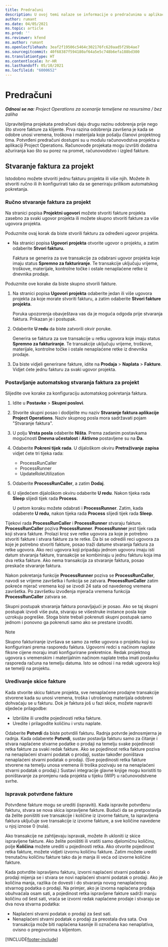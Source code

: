 ```yaml
---
title: Predračuni
description: U ovoj temi nalaze se informacije o predračunima u aplikaciji Project Operations.
author: rumant
ms.date: 04/05/2021
ms.topic: article
ms.prod: ''
ms.reviewer: kfend
ms.author: rumant
ms.openlocfilehash: 3eaf2f19506c5464c302176fc620aad5f29b4ae7
ms.sourcegitcommit: 40f68387f594180af64a5e5c748b6efa188bd300
ms.translationtype: HT
ms.contentlocale: hr-HR
ms.lasthandoff: 05/10/2021
ms.locfileid: "6000652"
---
```

# <a name="proforma-invoices"></a>Predračuni

_**Odnosi se na:** Project Operations za scenarije temeljene na resursima / bez zaliha_

Upraviteljima projekata predračuni daju drugu razinu odobrenja prije nego što stvore fakture za klijente. Prva razina odobrenja završena je kada se odobre unosi vremena, troškova i materijala koje pošalju članovi projektnog tima. Potvrđeni predračuni dostupni su u modulu računovodstva projekta u aplikaciji Project Operations. Računovođe projekata mogu izvršiti dodatna ažuriranja kao što su porez na promet, računovodstvo i izgled fakture.


## <a name="creating-project-invoices"></a>Stvaranje faktura za projekt

Istodobno možete stvoriti jednu fakturu projekta ili više njih. Možete ih stvoriti ručno ili ih konfigurirati tako da se generiraju prilikom automatskog pokretanja.

### <a name="manually-create-project-invoices"></a>Ručno stvaranje faktura za projekt 

Na stranici popisa **Projektni ugovori** možete stvoriti fakture projekta zasebno za svaki ugovor projekta ili možete skupno stvoriti fakture za više ugovora projekta.

Poduzmite ovaj korak da biste stvorili fakturu za određeni ugovor projekta.

- Na stranici popisa **Ugovori projekta** otvorite ugovor o projektu, a zatim odaberite **Stvori fakturu.**

    Faktura se generira za sve transakcije za odabrani ugovor projekta koje imaju status **Spremno za fakturiranje**. Te transakcije uključuju vrijeme, troškove, materijale, kontrolne točke i ostale nenaplaćene retke iz dnevnika prodaje.

Poduzmite ove korake da biste skupno stvorili fakture.

1. Na stranici popisa **Ugovori projekta** odaberite jedan ili više ugovora projekta za koje morate stvoriti fakturu, a zatim odaberite **Stvori fakture projekta**.

    Poruka upozorenja obavještava vas da je moguća odgoda prije stvaranja faktura. Prikazan je i postupak.

2. Odaberite **U redu** da biste zatvorili okvir poruke.

    Generira se faktura za sve transakcije u retku ugovora koje imaju status **Spremno za fakturiranje**. Te transakcije uključuju vrijeme, troškove, materijale, kontrolne točke i ostale nenaplaćene retke iz dnevnika prodaje.

3. Da biste vidjeli generirane fakture, idite na **Prodaja** \> **Naplata** \> **Fakture**. Vidjet ćete jednu fakturu za svaki ugovor projekta.

### <a name="set-up-automated-creation-of-project-invoices"></a>Postavljanje automatskog stvaranja faktura za projekt 

Slijedite ove korake za konfiguraciju automatskog pokretanja faktura.

1. Idite u **Postavke** \> **Skupni poslovi**.
2. Stvorite skupni posao i dodijelite mu naziv **Stvaranje faktura aplikacije Project Operations**. Naziv skupnog posla mora sadržavati pojam "Stvaranje faktura".
3. U polju **Vrsta posla** odaberite **Ništa**. Prema zadanim postavkama mogućnosti **Dnevna učestalost** i **Aktivno** postavljene su na **Da**.
4. Odaberite **Pokreni tijek rada**. U dijaloškom okviru **Pretraživanje zapisa** vidjet ćete tri tijeka rada:

    - ProcessRunCaller
    - ProcessRunner
    - UpdateRoleUtilization

5. Odaberite **ProcessRunCaller**, a zatim **Dodaj**.
6. U sljedećem dijaloškom okviru odaberite **U redu**. Nakon tijeka rada **Sleep** slijedi tijek rada **Process**.

    U petom koraku možete odabrati i **ProcessRunner**. Zatim, kada odaberete **U redu**, nakon tijeka rada **Process** slijedi tijek rada **Sleep**.

Tijekovi rada **ProcessRunCaller** i **ProcessRunner** stvaraju fakture. **ProcessRunCaller** poziva **ProcessRunner**. **ProcessRunner** jest tijek rada koji stvara fakture. Prolazi kroz sve retke ugovora za koje je potrebno stvoriti fakture i stvara fakture za te retke. Da bi se odredili reci ugovora za koje je potrebno stvoriti fakture, posao traži datume stvaranja faktura za retke ugovora. Ako reci ugovora koji pripadaju jednom ugovoru imaju isti datum stvaranja fakture, transakcije se kombiniraju u jednu fakturu koja ima dva retka fakture. Ako nema transakcija za stvaranje faktura, posao preskače stvaranje faktura.

Nakon pokretanja funkcije **ProcessRunner** poziva se **ProcessRunCaller**, navodi se vrijeme završetka i funkcija se zatvara. **ProcessRunCaller** zatim pokreće mjerač vremena koji se izvodi 24 sata od navedenog vremena završetka. Po završetku izvođenja mjerača vremena funkcija **ProcessRunCaller** zatvara se.

Skupni postupak stvaranja faktura ponavljajući je posao. Ako se taj skupni postupak izvodi više puta, stvaraju se višestruke instance posla koje uzrokuju pogreške. Stoga biste trebali pokrenuti skupni postupak samo jednom i ponovno ga pokrenuti samo ako se prestane izvoditi.

> [!NOTE]
> Skupno fakturiranje izvršava se samo za retke ugovora o projektu koji su konfigurirani prema rasporedu faktura. Ugovorni redci s načinom naplate fiksne cijene moraju imati konfigurirane prekretnice. Redak projektnog ugovora s vremenskim i materijalnim načinom naplate treba imati postavku rasporeda računa na temelju datuma. Isto se odnosi i na redak ugovora koji se temelji na projektu.      
 
### <a name="edit-a-draft-invoice"></a>Uređivanje skice fakture

Kada stvorite skicu fakture projekta, sve nenaplaćene prodajne transakcije stvorene kada su unosi vremena, troška i utrošenog materijala odobreni dohvaćaju se u fakturu. Dok je faktura još u fazi skice, možete napraviti sljedeće prilagodbe:

- Izbrišite ili uredite pojedinosti retka fakture.
- Uredite i prilagodite količinu i vrstu naplate.

Odaberite **Potvrdi** da biste potvrdili fakturu. Radnja potvrde jednosmjerna je radnja. Kada odaberete **Potvrdi**, sustav postavlja fakturu samo za čitanje i stvara naplaćene stvarne podatke o prodaji na temelju svake pojedinosti retka fakture za svaki redak fakture. Ako se pojedinost retka fakture poziva na nenaplaćeni stvarni podatak o prodaji, sustav također poništava nenaplaćeni stvarni podatak o prodaji. (Sve pojedinosti retka fakture stvorene na temelju unosa vremena ili troška pozivaju se na nenaplaćeni stvarni podatak o prodaji.) Sustavi integracije glavne knjige mogu koristiti to poništavanje za promjenu rada projekta u tijeku (WIP) u računovodstvene svrhe.

### <a name="correct-a-confirmed-invoice"></a>Ispravak potvrđene fakture

Potvrđene fakture mogu se urediti (ispraviti). Kada ispravite potvrđenu fakturu, stvara se nova skica ispravljene fakture. Budući da se pretpostavlja da želite poništiti sve transakcije i količine iz izvorne fakture, ta ispravljena faktura uključuje sve transakcije iz izvorne fakture, a sve količine navedene u njoj iznose 0 (nula).

Ako transakcije ne zahtijevaju ispravak, možete ih ukloniti iz skice ispravljene fakture. Ako želite poništiti ili vratiti samo djelomičnu količinu, polje **Količina** možete urediti u pojedinosti retka. Ako otvorite pojedinost retka fakture, možete vidjeti izvornu količinu fakture. Zatim možete urediti trenutačnu količinu fakture tako da je manja ili veća od izvorne količine fakture.

Kada potvrdite ispravljenu fakturu, izvorni naplaćeni stvarni podatak o prodaji mijenja se i stvara se novi naplaćeni stvarni podatak o prodaji. Ako je količina manja, razlika će dovesti i do stvaranja novog nenaplaćenog stvarnog podatka o prodaji. Na primjer, ako je izvorna naplaćena prodaja obuhvaćala osam sati, a pojedinost retka ispravljene fakture sadrži manju količinu od šest sati, vraća se izvorni redak naplaćene prodaje i stvaraju se dva nova stvarna podatka:

- Naplaćeni stvarni podatak o prodaji za šest sati.
- Nenaplaćeni stvarni podatak o prodaji za preostala dva sata. Ova transakcija može biti naplaćena kasnije ili označena kao nenaplativa, ovisno o pregovorima s klijentom.


[!INCLUDE[footer-include](../includes/footer-banner.md)]
